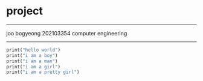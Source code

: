 # project


---
joo bogyeong 202103354 computer engineering
***

```def function(): 
print("hello world")
print("i am a boy")
print("i am a man")
print("i am a girl")
print("i am a pretty girl")
